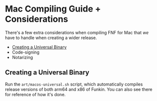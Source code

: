 # Mac Compiling Guide + Considerations

There's a few extra considerations when compiling FNF for Mac that *we* have to handle when creating a wider release.
- [Creating a Universal Binary](#creating-a-universal-binary)
- Code-signing
- Notarizing

## Creating a Universal Binary

Run the `art/macos-universal.sh` script, which automatically compiles release versions of both arm64 and x86 of Funkin. You can also see there for reference of how it's done.

